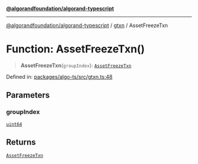 [**@algorandfoundation/algorand-typescript**](../../../README.md)

***

[@algorandfoundation/algorand-typescript](../../../README.md) / [gtxn](../README.md) / AssetFreezeTxn

# Function: AssetFreezeTxn()

> **AssetFreezeTxn**(`groupIndex`): [`AssetFreezeTxn`](../interfaces/AssetFreezeTxn.md)

Defined in: [packages/algo-ts/src/gtxn.ts:48](https://github.com/algorandfoundation/puya-ts/blob/14c9827d80da81ff08b4923e997ba22be04aa0db/packages/algo-ts/src/gtxn.ts#L48)

## Parameters

### groupIndex

[`uint64`](../../../type-aliases/uint64.md)

## Returns

[`AssetFreezeTxn`](../interfaces/AssetFreezeTxn.md)
